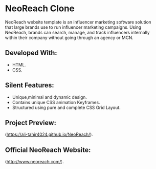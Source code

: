 # NeoReach Clone

NeoReach website template is an influencer marketing software solution that large brands use to run influencer marketing campaigns.
Using NeoReach, brands can search, manage, and track influencers internally within their company without going through an agency or MCN.

## Developed With:

* HTML.
* CSS.

## Silent Features:

* Unique,minimal and dynamic design.
* Contains unique CSS animation Keyframes.
* Structured using pure and complete CSS Grid Layout.

## Project Preview:

(https://ali-tahir4024.github.io/NeoReach/).

## Official NeoReach Website:

(http://www.neoreach.com/).
